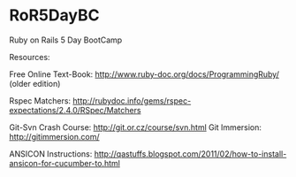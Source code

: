 RoR5DayBC
=========

Ruby on Rails 5 Day BootCamp

Resources: 

Free Online Text-Book: http://www.ruby-doc.org/docs/ProgrammingRuby/ (older edition)

Rspec Matchers: http://rubydoc.info/gems/rspec-expectations/2.4.0/RSpec/Matchers

Git-Svn Crash Course: http://git.or.cz/course/svn.html
Git Immersion: http://gitimmersion.com/

ANSICON Instructions: http://qastuffs.blogspot.com/2011/02/how-to-install-ansicon-for-cucumber-to.html
